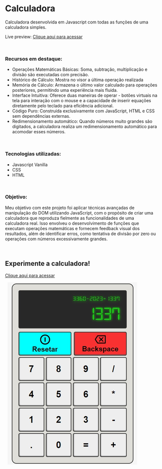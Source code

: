 # Calculadora
Calculadora desenvolvida em Javascript com todas as funções de uma calculadora simples.

Live preview: 
[Clique aqui para acessar](https://lcarrati.github.io/Calculadora/) 

&nbsp;
### Recursos em destaque:
- Operações Matemáticas Básicas: Soma, subtração, multiplicação e divisão são executadas com precisão.
- Histórico de Cálculo: Mostra no visor a última operação realizada
- Memória de Cálculo: Armazena o último valor calculado para operações posteriores, permitindo uma experiência mais fluida.
- Interface Intuitiva: Oferece duas maneiras de operar - botões virtuais na tela para interação com o mouse e a capacidade de inserir equações diretamente pelo teclado para eficiência adicional.
- Código Puro: Construída exclusivamente com JavaScript, HTML e CSS sem dependências externas.
- Redimensionamento automático: Quando números muito grandes são digitados, a calculadora realiza um redimensionamento automático para acomodar esses números.

&nbsp;
### Tecnologias utilizadas:
- Javascript Vanilla
- CSS
- HTML

&nbsp;
### Objetivo:
Meu objetivo com este projeto foi aplicar técnicas avançadas de manipulação do DOM utilizando JavaScript, com o propósito de criar uma calculadora que reproduza fielmente as funcionalidades de uma calculadora real. Isso envolveu o desenvolvimento de funções que executam operações matemáticas e fornecem feedback visual dos resultados, além de identificar erros, como tentativa de divisão por zero ou operações com números excessivamente grandes.

&nbsp;
## Experimente a calculadora! 
[Clique aqui para acessar](https://lcarrati.github.io/Calculadora/)

&nbsp;
![preview](./imagens/preview.jpg)
